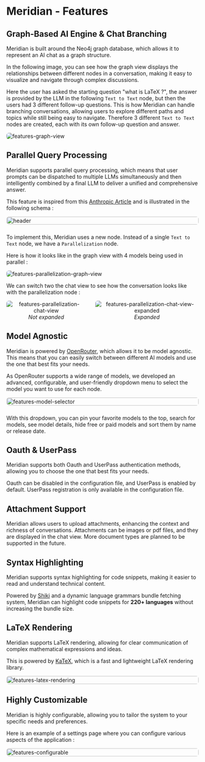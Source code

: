 # Meridian - Features 

## Graph-Based AI Engine & Chat Branching

Meridian is built around the Neo4j graph database, which allows it to represent an AI chat as a graph structure. 

In the following image, you can see how the graph view displays the relationships between different nodes in a conversation, making it easy to visualize and navigate through complex discussions.

Here the user has asked the starting question "what is LaTeX ?", the answer is provided by the LLM in the following `Text to Text`
node, but then the users had 3 different follow-up questions. This is how Meridian can handle branching conversations, allowing users to explore different paths and topics 
while still being easy to navigate. Therefore 3 different `Text to Text` nodes are created, each with its own follow-up question and answer.

<img src="imgs/features-graph-view.png" alt="features-graph-view" style="border-radius:6px;" />

## Parallel Query Processing

Meridian supports parallel query processing, which means that user prompts can be dispatched to multiple LLMs simultaneously 
and then intelligently combined by a final LLM to deliver a unified and comprehensive answer.

This feature is inspired from this [Anthropic Article](https://www.anthropic.com/engineering/building-effective-agents) and is illustrated in the following schema :

<div style="display: flex; justify-content: center; margin-bottom: 24px;">
    <img src="imgs/features-parallelization-workflow-schema.png" alt="header" style="max-width: 600px; width: 100%; border-radius:6px;" />
</div>

To implement this, Meridian uses a new node. Instead of a single `Text to Text` node, we have a `Parallelization` node.

Here is how it looks like in the graph view with 4 models being used in parallel :

<img src="imgs/features-parallelization-graph-view.png" alt="features-parallelization-graph-view" style="border-radius:6px;" />

We can switch two the chat view to see how the conversation looks like with the parallelization node :

<div style="display: flex; align-items: flex-start; gap: 24px;">
    <div style="text-align: center;">
        <img src="imgs/features-parallelization-chat-view.png" alt="features-parallelization-chat-view" style="border-radius:6px;"/>
        <div><em>Not expanded</em></div>
    </div>
    <div style="text-align: center;">
        <img src="imgs/features-parallelization-chat-view-expanded.png" alt="features-parallelization-chat-view-expanded" style="border-radius:6px;"/>
        <div><em>Expanded</em></div>
    </div>
</div>

## Model Agnostic

Meridian is powered by [OpenRouter](https://openrouter.ai/), which allows it to be model agnostic.
This means that you can easily switch between different AI models and use the one that best fits your needs.

As OpenRouter supports a wide range of models, we developed an advanced, configurable, and user-friendly dropdown
menu to select the model you want to use for each node.

<div style="display: flex; justify-content: center; margin-bottom: 24px;">
    <img src="imgs/features-model-selector.png" alt="features-model-selector" style="max-width: 600px; width: 100%; border-radius:6px;" />
</div>

With this dropdown, you can pin your favorite models to the top, search for models, see model details, hide free or paid models and sort them by name or release date.

## Oauth & UserPass

Meridian supports both Oauth and UserPass authentication methods, allowing you to choose the one that best fits your needs.

Oauth can be disabled in the configuration file, and UserPass is enabled by default.
UserPass registration is only available in the configuration file.

## Attachment Support

Meridian allows users to upload attachments, enhancing the context and richness of conversations.
Attachments can be images or pdf files, and they are displayed in the chat view.
More document types are planned to be supported in the future.

## Syntax Highlighting

Meridian supports syntax highlighting for code snippets, making it easier to read and understand technical content.

Powered by [Shiki](https://github.com/shikijs/shiki) and a dynamic language grammars bundle fetching system, Meridian
can highlight code snippets for **220+ languages** without increasing the bundle size.

## LaTeX Rendering

Meridian supports LaTeX rendering, allowing for clear communication of complex mathematical expressions and ideas.

This is powered by [KaTeX](https://github.com/KaTeX/KaTeX), which is a fast and lightweight LaTeX rendering library.

<div style="display: flex; justify-content: center; margin-bottom: 24px;">
    <img src="imgs/features-latex-rendering.png" alt="features-latex-rendering" style="max-width: 600px; width: 100%; border-radius:6px;" />
</div>

## Highly Customizable

Meridian is highly configurable, allowing you to tailor the system to your specific needs and preferences.

Here is an example of a settings page where you can configure various aspects of the application : 

<div style="display: flex; justify-content: center; margin-bottom: 24px;">
    <img src="imgs/features-configurable.png" alt="features-configurable" style="max-width: 600px; width: 100%; border-radius:6px;" />
</div>
